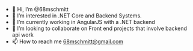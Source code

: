 - 👋 Hi, I’m @68mschmitt
- 👀 I’m interested in .NET Core and Backend Systems. 
- 🌱 I’m currently working in AngularJS with a .NET backend
- 💞️ I’m looking to collaborate on Front end projects that involve backend api work
- 📫 How to reach me 68mschmitt@gmail.com

